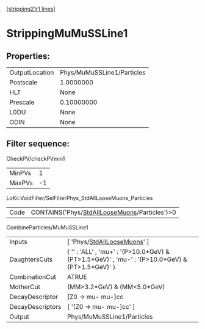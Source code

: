 [[stripping21r1 lines]](./stripping21r1-index)

# StrippingMuMuSSLine1

## Properties:

|                |                            |
|----------------|----------------------------|
| OutputLocation | Phys/MuMuSSLine1/Particles |
| Postscale      | 1.0000000                  |
| HLT            | None                       |
| Prescale       | 0.10000000                 |
| L0DU           | None                       |
| ODIN           | None                       |

## Filter sequence:

CheckPV/checkPVmin1

|        |     |
|--------|-----|
| MinPVs | 1   |
| MaxPVs | -1  |

LoKi::VoidFilter/SelFilterPhys_StdAllLooseMuons_Particles

|      |                                                                                                    |
|------|----------------------------------------------------------------------------------------------------|
| Code | CONTAINS('Phys/[StdAllLooseMuons](./stripping21r1-commonparticles-stdallloosemuons)/Particles')\>0 |

CombineParticles/MuMuSSLine1

|                  |                                                                                                        |
|------------------|--------------------------------------------------------------------------------------------------------|
| Inputs           | [ 'Phys/[StdAllLooseMuons](./stripping21r1-commonparticles-stdallloosemuons)' ]                      |
| DaughtersCuts    | { '' : 'ALL' , 'mu+' : '(P\>10.0\*GeV) & (PT\>1.5\*GeV)' , 'mu-' : '(P\>10.0\*GeV) & (PT\>1.5\*GeV)' } |
| CombinationCut   | ATRUE                                                                                                  |
| MotherCut        | (MM\>3.2\*GeV) & (MM\<5.0\*GeV)                                                                        |
| DecayDescriptor  | [Z0 -\> mu- mu-]cc                                                                                   |
| DecayDescriptors | [ '[Z0 -\> mu- mu-]cc' ]                                                                           |
| Output           | Phys/MuMuSSLine1/Particles                                                                             |
